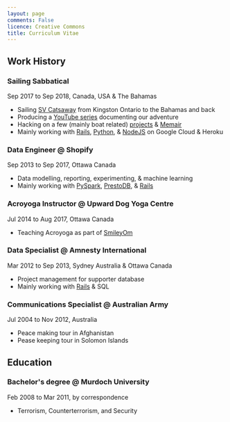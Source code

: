 ```yaml
---
layout: page
comments: False
licence: Creative Commons
title: Curriculum Vitae
---
```


## Work History

### Sailing Sabbatical
Sep 2017 to Sep 2018, Canada, USA & The Bahamas

* Sailing [SV Catsaway](https://SVCatsaway.com) from Kingston Ontario to the Bahamas and back
* Producing a [YouTube series](https://YouTube.com/SVCatsaway) documenting our adventure
* Hacking on a few (mainly boat related) [projects](/packages) & [Memair](https://Memair.com)
* Mainly working with [Rails](https://rubygems.org/profiles/gregology), [Python](https://pypi.org/user/gregology/), & [NodeJS](https://www.npmjs.com/~gregology) on Google Cloud & Heroku

### Data Engineer @ Shopify
Sep 2013 to Sep 2017, Ottawa Canada

* Data modelling, reporting, experimenting, & machine learning
* Mainly working with [PySpark](https://spark.apache.org/docs/latest/api/python/), [PrestoDB](https://prestodb.io), & [Rails](https://rubyonrails.org/)

### Acroyoga Instructor @ Upward Dog Yoga Centre
Jul 2014 to Aug 2017, Ottawa Canada

* Teaching Acroyoga as part of [SmileyOm](https://smileyom.com)

### Data Specialist @ Amnesty International
Mar 2012 to Sep 2013, Sydney Australia & Ottawa Canada

* Project management for supporter database
* Mainly working with [Rails](http://rubyonrails.org/) & SQL

### Communications Specialist @ Australian Army
Jul 2004 to Nov 2012, Australia

* Peace making tour in Afghanistan
* Pease keeping tour in Solomon Islands

## Education

### Bachelor's degree @ Murdoch University
Feb 2008 to Mar 2011, by correspondence

* Terrorism, Counterterrorism, and Security
